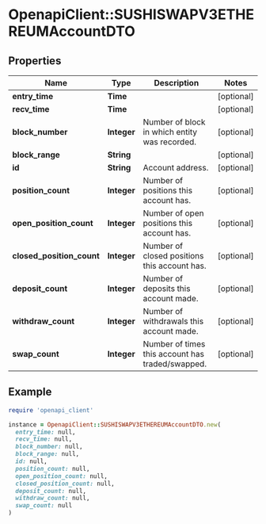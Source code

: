 # OpenapiClient::SUSHISWAPV3ETHEREUMAccountDTO

## Properties

| Name | Type | Description | Notes |
| ---- | ---- | ----------- | ----- |
| **entry_time** | **Time** |  | [optional] |
| **recv_time** | **Time** |  | [optional] |
| **block_number** | **Integer** | Number of block in which entity was recorded. | [optional] |
| **block_range** | **String** |  | [optional] |
| **id** | **String** | Account address. | [optional] |
| **position_count** | **Integer** | Number of positions this account has. | [optional] |
| **open_position_count** | **Integer** | Number of open positions this account has. | [optional] |
| **closed_position_count** | **Integer** | Number of closed positions this account has. | [optional] |
| **deposit_count** | **Integer** | Number of deposits this account made. | [optional] |
| **withdraw_count** | **Integer** | Number of withdrawals this account made. | [optional] |
| **swap_count** | **Integer** | Number of times this account has traded/swapped. | [optional] |

## Example

```ruby
require 'openapi_client'

instance = OpenapiClient::SUSHISWAPV3ETHEREUMAccountDTO.new(
  entry_time: null,
  recv_time: null,
  block_number: null,
  block_range: null,
  id: null,
  position_count: null,
  open_position_count: null,
  closed_position_count: null,
  deposit_count: null,
  withdraw_count: null,
  swap_count: null
)
```

